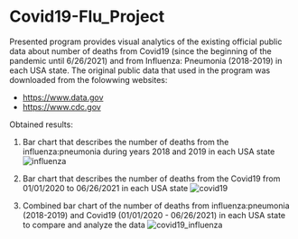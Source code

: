 # Covid19-Flu_Project
Presented program provides visual analytics of the existing official public data about number of deaths from Covid19 (since the beginning of the pandemic until 6/26/2021) and from Influenza: Pneumonia (2018-2019) in each USA state.
The original public data that used in the program was downloaded from the folowwing websites:
- https://www.data.gov
- https://www.cdc.gov


Obtained results:
1. Bar chart that describes the number of deaths from the influenza:pneumonia during years 2018 and 2019 in each USA state
![influenza](https://user-images.githubusercontent.com/61244643/129078468-0b6335b3-f5c7-4178-aa9e-bcb4262fea11.png)

2. Bar chart that describes the number of deaths from the Covid19 from 01/01/2020 to 06/26/2021 in each USA state
![covid19](https://user-images.githubusercontent.com/61244643/129078721-c4b066c5-e4c3-460e-8191-4e022295004b.png)

3. Combined bar chart of the number of deaths from influenza:pneumonia (2018-2019) and Covid19 (01/01/2020 - 06/26/2021) in each USA state 
to compare and analyze the data
![covid19_influenza](https://user-images.githubusercontent.com/61244643/129079069-65c6b050-9a6a-40dd-9052-613a7fe5200c.png)





